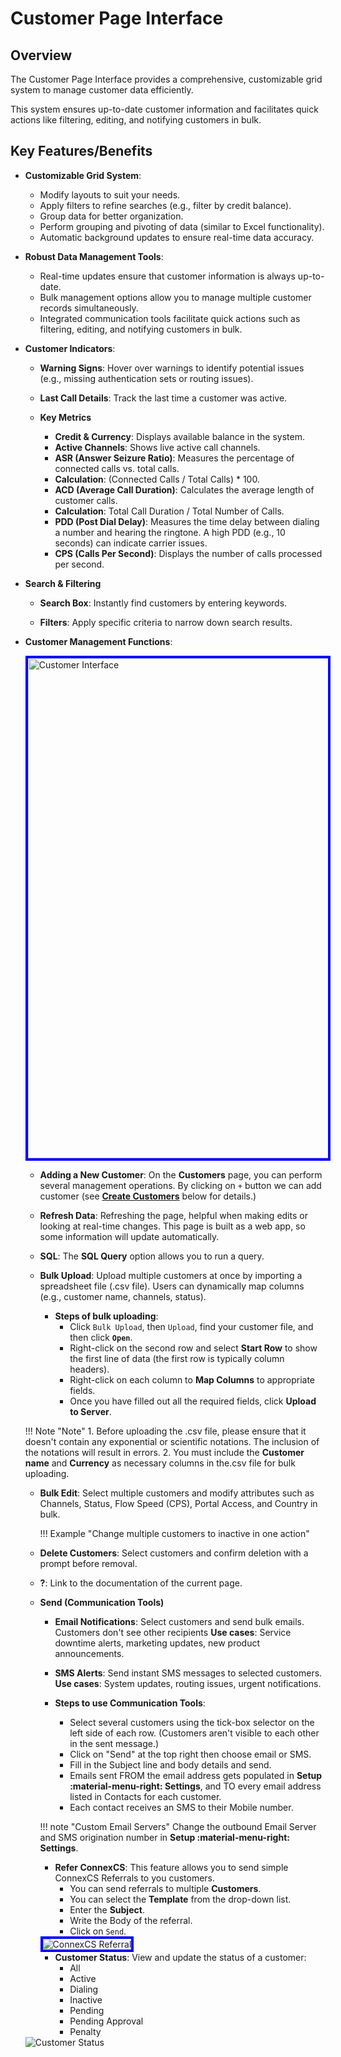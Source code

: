 # Customer Page Interface

## Overview

The Customer Page Interface provides a comprehensive, customizable grid system to manage customer data efficiently. 

This system ensures up-to-date customer information and facilitates quick actions like filtering, editing, and notifying customers in bulk.

## Key Features/Benefits

+ **Customizable Grid System**:

    + Modify layouts to suit your needs.
    + Apply filters to refine searches (e.g., filter by credit balance).
    + Group data for better organization.
    + Perform grouping and pivoting of data (similar to Excel functionality).
    + Automatic background updates to ensure real-time data accuracy.

+ **Robust Data Management Tools**:

    + Real-time updates ensure that customer information is always up-to-date.
    + Bulk management options allow you to manage multiple customer records simultaneously.
    + Integrated communication tools facilitate quick actions such as filtering, editing, and notifying customers in bulk.

+ **Customer Indicators**:

    + **Warning Signs**: Hover over warnings to identify potential issues (e.g., missing authentication sets or routing issues).

    + **Last Call Details**: Track the last time a customer was active.

    + **Key Metrics**
        + **Credit & Currency**: Displays available balance in the system.
        + **Active Channels**: Shows live active call channels.
        + **ASR (Answer Seizure Ratio)**: Measures the percentage of connected calls vs. total calls. 
        + **Calculation**: (Connected Calls / Total Calls) * 100.
        + **ACD (Average Call Duration)**: Calculates the average length of customer calls.
        + **Calculation**: Total Call Duration / Total Number of Calls.
        + **PDD (Post Dial Delay)**: Measures the time delay  between dialing a number and hearing the ringtone.
        A high PDD (e.g., 10 seconds) can indicate carrier issues.
        + **CPS (Calls Per Second)**: Displays the number of calls processed per second.

+ **Search & Filtering**

    + **Search Box**: Instantly find customers by entering keywords.

    + **Filters**: Apply specific criteria to narrow down search results.

+ **Customer Management Functions**:

    <img src="/customer/img/customer_interface.png" alt="Customer Interface" height="800" width="900" style="border: 4px solid blue;">

    + **Adding a New Customer**: On the **Customers** page, you can perform several management operations.
    By clicking on `+` button we can add customer (see [**Create Customers**](https://docs.connexcs.com/customer/customer/#create-customers) below for details.)

    + **Refresh Data**: Refreshing the page, helpful when making edits or looking at real-time changes. This page is built as a web app, so some information will update automatically.

    + **SQL**: The **SQL Query** option allows you to run a query.

    + **Bulk Upload**: Upload multiple customers at once by importing a spreadsheet file (.csv file).
    Users can dynamically map columns (e.g., customer name, channels, status).
        + **Steps of bulk uploading**:
            + Click `Bulk Upload`, then `Upload`, find your customer file, and then click **`Open`**.
            + Right-click on the second row and select **Start Row** to show the first line of data (the first row is typically column headers).
            + Right-click on each column to **Map Columns** to appropriate fields.
            + Once you have filled out all the required fields, click **Upload to Server**.

    !!! Note "Note"
        1. Before uploading the .csv file, please ensure that it doesn't contain any exponential or scientific notations. The inclusion of the notations will result in errors.
        2. You must include the **Customer name** and **Currency** as necessary columns in the.csv file for bulk uploading.
  
    + **Bulk Edit**: Select multiple customers and modify attributes such as Channels, Status, Flow Speed (CPS), Portal Access, and Country in bulk.

        !!! Example "Change multiple customers to inactive in one action"

    + **Delete Customers**: Select customers and confirm deletion with a prompt before removal.
  
    + **?**: Link to the documentation of the current page. 

    + **Send (Communication Tools)**

        + **Email Notifications**: Select customers and send bulk emails. Customers don't see other recipients
        **Use cases**: Service downtime alerts, marketing updates, new product announcements.

        + **SMS Alerts**: Send instant SMS messages to selected customers.
        **Use cases**: System updates, routing issues, urgent notifications.

        + **Steps to use Communication Tools**:
            + Select several customers using the tick-box selector on the left side of each row. (Customers aren't visible to each other in the sent message.)
            + Click on "Send" at the top right then choose email or SMS.
            + Fill in the Subject line and body details and send.
            + Emails sent FROM the email address gets populated in **Setup :material-menu-right: Settings**, and TO every email address listed in Contacts for each customer.
            + Each contact receives an SMS to their Mobile number.
  
        !!! note "Custom Email Servers"
            Change the outbound Email Server and SMS origination number in **Setup :material-menu-right: Settings**.

      + **Refer ConnexCS**: This feature allows you to send simple ConnexCS Referrals to you customers.
        + You can send referrals to multiple **Customers**.
        + You can select the **Template** from the drop-down list.
        + Enter the **Subject**.
        + Write the Body of the referral.
        + Click on `Send`.
  
      <img src= "/customer/img/referral.png" alt= "ConnexCS Referral" style="border: 4px solid blue;">

      + **Customer Status**: View and update the status of a customer:
        + All
        + Active
        + Dialing
        + Inactive
        + Pending
        + Pending Approval
        + Penalty

    <img src= "/customer/img/39.png" alt= "Customer Status">

[customersubs]: /customer/img/customersubs.png "Customer Sub-Sections"
